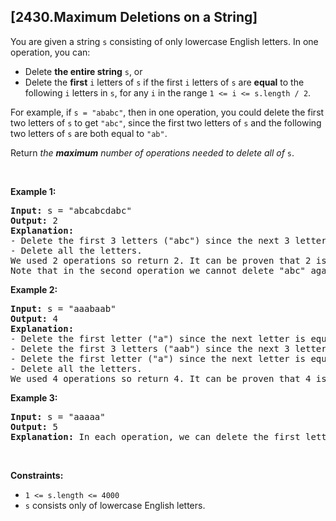 ## [2430.Maximum Deletions on a String]
<p>You are given a string <code>s</code> consisting of only lowercase English letters. In one operation, you can:</p>

<ul>
	<li>Delete <strong>the entire string</strong> <code>s</code>, or</li>
	<li>Delete the <strong>first</strong> <code>i</code> letters of <code>s</code> if the first <code>i</code> letters of <code>s</code> are <strong>equal</strong> to the following <code>i</code> letters in <code>s</code>, for any <code>i</code> in the range <code>1 &lt;= i &lt;= s.length / 2</code>.</li>
</ul>

<p>For example, if <code>s = &quot;ababc&quot;</code>, then in one operation, you could delete the first two letters of <code>s</code> to get <code>&quot;abc&quot;</code>, since the first two letters of <code>s</code> and the following two letters of <code>s</code> are both equal to <code>&quot;ab&quot;</code>.</p>

<p>Return <em>the <strong>maximum</strong> number of operations needed to delete all of </em><code>s</code>.</p>

<p>&nbsp;</p>
<p><strong class="example">Example 1:</strong></p>

<pre>
<strong>Input:</strong> s = &quot;abcabcdabc&quot;
<strong>Output:</strong> 2
<strong>Explanation:</strong>
- Delete the first 3 letters (&quot;abc&quot;) since the next 3 letters are equal. Now, s = &quot;abcdabc&quot;.
- Delete all the letters.
We used 2 operations so return 2. It can be proven that 2 is the maximum number of operations needed.
Note that in the second operation we cannot delete &quot;abc&quot; again because the next occurrence of &quot;abc&quot; does not happen in the next 3 letters.
</pre>

<p><strong class="example">Example 2:</strong></p>

<pre>
<strong>Input:</strong> s = &quot;aaabaab&quot;
<strong>Output:</strong> 4
<strong>Explanation:</strong>
- Delete the first letter (&quot;a&quot;) since the next letter is equal. Now, s = &quot;aabaab&quot;.
- Delete the first 3 letters (&quot;aab&quot;) since the next 3 letters are equal. Now, s = &quot;aab&quot;.
- Delete the first letter (&quot;a&quot;) since the next letter is equal. Now, s = &quot;ab&quot;.
- Delete all the letters.
We used 4 operations so return 4. It can be proven that 4 is the maximum number of operations needed.
</pre>

<p><strong class="example">Example 3:</strong></p>

<pre>
<strong>Input:</strong> s = &quot;aaaaa&quot;
<strong>Output:</strong> 5
<strong>Explanation:</strong> In each operation, we can delete the first letter of s.
</pre>

<p>&nbsp;</p>
<p><strong>Constraints:</strong></p>

<ul>
	<li><code>1 &lt;= s.length &lt;= 4000</code></li>
	<li><code>s</code> consists only of lowercase English letters.</li>
</ul>
